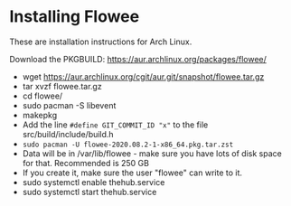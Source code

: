 Installing Flowee
=================

These are installation instructions for Arch Linux.

Download the PKGBUILD: https://aur.archlinux.org/packages/flowee/

- wget https://aur.archlinux.org/cgit/aur.git/snapshot/flowee.tar.gz
- tar xvzf flowee.tar.gz
- cd flowee/
- sudo pacman -S libevent
- makepkg
- Add the line `#define GIT_COMMIT_ID "x"` to the file src/build/include/build.h
- `sudo pacman -U flowee-2020.08.2-1-x86_64.pkg.tar.zst`
- Data will be in /var/lib/flowee - make sure you have lots of disk space for that. Recommended is 250 GB
- If you create it, make sure the user "flowee" can write to it.
- sudo systemctl enable thehub.service
- sudo systemctl start thehub.service
